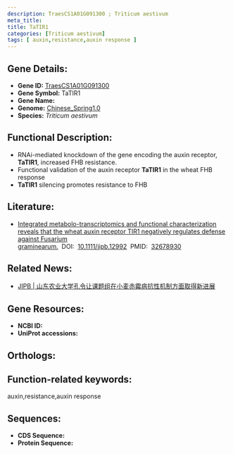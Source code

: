 ```yaml
---
description: TraesCS1A01G091300 ; Triticum aestivum
meta_title:
title: TaTIR1
categories: [Triticum aestivum]
tags: [ auxin,resistance,auxin response ]
---
```


## Gene Details:
- **Gene ID:**	[TraesCS1A01G091300]()
- **Gene Symbol:** TaTIR1
- **Gene Name:** 
- **Genome:** [Chinese_Spring1.0]()
- **Species:** *Triticum aestivum*

## Functional Description:
   - RNAi-mediated knockdown of the gene encoding the auxin receptor, **TaTIR1**, increased FHB resistance.
   - Functional validation of the auxin receptor **TaTIR1** in the wheat FHB response
   - **TaTIR1** silencing promotes resistance to FHB

## Literature:
   - [Integrated metabolo-transcriptomics and functional characterization reveals that the wheat auxin receptor TIR1 negatively regulates defense against Fusarium graminearum.]( https://onlinelibrary.wiley.com/doi/10.1111/jipb.12992)&nbsp;&nbsp;DOI:&nbsp;&nbsp;[10.1111/jipb.12992](https://onlinelibrary.wiley.com/doi/10.1111/jipb.12992)&nbsp;&nbsp;PMID:&nbsp;&nbsp;[32678930](https://pubmed.ncbi.nlm.nih.gov/32678930/)

## Related News:
   - [JIPB | 山东农业大学孔令让课题组在小麦赤霉病抗性机制方面取得新进展](https://mp.weixin.qq.com/s?__biz=Mzg3MDEwNDEyMg==&mid=2247492919&idx=4&sn=9bee11788c01e09f905d33a1e4aa8380&chksm=ce904862f9e7c174adfbdcc53fc7f6b2358ff912fd809004d177e29615efb6b4eab06528a9ce&scene=27#wechat_redirect)

## Gene Resources:
- **NCBI ID:** [](https://www.ncbi.nlm.nih.gov/gene/?term=)
- **UniProt accessions:** [](https://www.uniprot.org/uniprotkb//entry)

## Orthologs:

## Function-related keywords:
auxin,resistance,auxin response

## Sequences:
- **CDS Sequence:**
- **Protein Sequence:**
